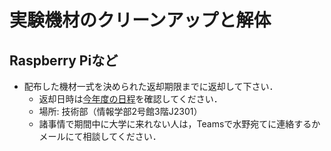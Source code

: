 # 実験機材のクリーンアップと解体

## Raspberry Piなど

-   配布した機材一式を決められた返却期限までに返却して下さい．
    -   返却日時は[今年度の日程](../schedule.html#id2)を確認してください．
    -   場所: 技術部（情報学部2号館3階J2301）
    -   諸事情で期間中に大学に来れない人は，Teamsで水野宛てに連絡するかメールにて相談してください．

<!-- ## Intel NUKEなど箱に入っているもの(以下、今年度は関係ありません)

### SSDの初期化

-   OSインストール時に使用した**USBメモリ**を差し込んで，**F10**を押しながら起動してください．

-   起動デバイスの選択画面が表示されたら，USBからFedoraを起動しましょう．

-   **Try Fedora**と**Install to Hard Drive**のボタンが表示されるので，**Try Fedora**を選択してください．

-   英語表記が良くわからない人は，**設定**の**キーボード**で**Language**を日本語に変更してみてください．

-   OSが起動し終わったら，**Terminal(端末)**を起動してください．

-   SSDのデバイス名を確認し，そのデバイスを全消去します．
    -   **fdisk**コマンドでディスク一覧が，例えば**/dev/sda3**のような形式で表示されます．皆さんのサーバ機に搭載しているディスク容量に近いものがSSDです．

-   この処理はSSDを全て「0」で埋めるという処理になります．例えばパーテーションを解放しても，データが消えたように見えますが，実際は管理テーブルを初期化しただけで，ディスク上にはデータが残っています．つまり復元ソフトで復元させることができます．そこで，念のため全てのビットを0で埋めるという処理をすることで，ディスク上のデータを消去することができます（もっと複雑なビット列を書き込む方法もありますがその分時間を要します）．
    -   ただし，SSDもHDDも以下の点を注意してください．
        -   SSDの場合，読み書き回数が寿命に直結するので，なるべく読み書きしないような仕組みが内部的に備わっています．そのため，0で上書きしても実際には書き換えられていないという事もあるようですので注意が必要です．
        -   HDDの場合，残留磁気というものを読み取る事で，元のデータを復元できる可能性もあります．そのため，機密情報を扱う組織では，独自の消去ルールがあります．例えば「**N**o **S**uch **A**gency」とまで言われていた**NSA**(National Security Agency, アメリカ国家安全保障局)では，乱数を二回書き込んだ上で，0で埋めるという処理をしています．

-   この処理にはそこそこ時間がかかります．コマンドが成功すれば，SSDはすべて消去されました．

### USBメモリのフォーマット

-   手元のWindowsを使ってUSBメモリをフォーマットして箱の所定の場所へしまってください．

### PCの解体

-   SSDとメモリをPCから取り外して最初に入っていたビニール袋に入れてください．

-   最後に，同封の写真のとおり，綺麗に箱におさめてください．箱の中にはルータに付属していた短い白のLANケーブルがあれば入れておいてください．

### ルータなど

-   工場出荷維持への初期化をして下さい．

-   調子の悪い機材についてはその旨を記載した付箋を付けておいて下さい
-   すべての作業が終わったら，**レポート提出先メールアドレスに班名と初期化が終わった旨の報告（調子の悪い機材があればそれについての報告）**をしてください． -->